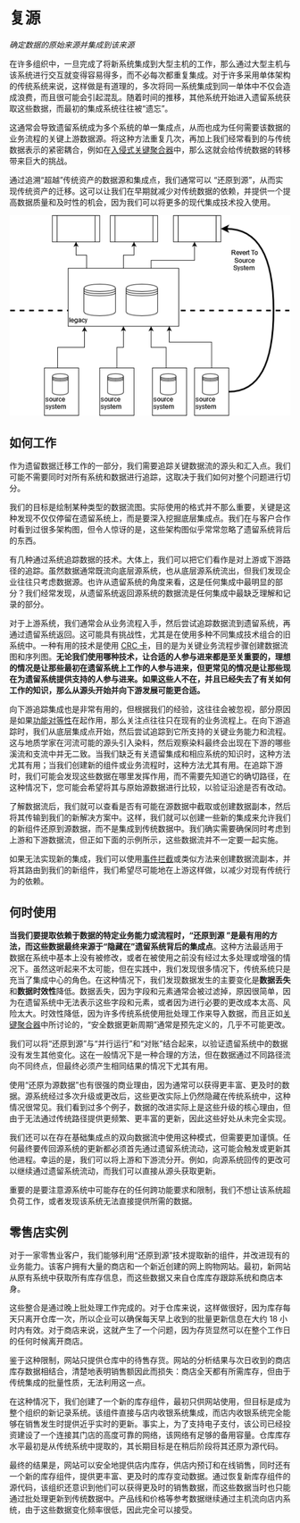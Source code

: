 # 复源

*确定数据的原始来源并集成到该来源*

在许多组织中，一旦完成了将新系统集成到大型主机的工作，那么通过大型主机与该系统进行交互就变得容易得多，而不必每次都重复集成。对于许多采用单体架构的传统系统来说，这样做是有道理的，多次将同一系统集成到同一单体中不仅会造成浪费，而且很可能会引起混乱。随着时间的推移，其他系统开始进入遗留系统获取这些数据，而最初的集成系统往往被“遗忘”。

这通常会导致遗留系统成为多个系统的单一集成点，从而也成为任何需要该数据的业务流程的关键上游数据源。将这种方法重复几次，再加上我们经常看到的与传统数据表示的紧密耦合，例如在[入侵式关键聚合器](critical-aggregator.md)中，那么这就会给传统数据的转移带来巨大的挑战。

通过追溯“超越”传统资产的数据源和集成点，我们通常可以 “还原到源”，从而实现传统资产的迁移。这可以让我们在早期就减少对传统数据的依赖，并提供一个提高数据质量和及时性的机会，因为我们可以将更多的现代集成技术投入使用。

![](./asserts/revertToSource.png)

## 如何工作

作为遗留数据迁移工作的一部分，我们需要追踪关键数据流的源头和汇入点。我们可能不需要同时对所有系统和数据进行追踪，这取决于我们如何对整个问题进行切分。

我们的目标是绘制某种类型的数据流图。实际使用的格式并不那么重要，关键是这种发现不仅仅停留在遗留系统上，而是要深入挖掘底层集成点。我们在与客户合作时看到过很多架构图，但令人惊讶的是，这些架构图似乎常常忽略了遗留系统背后的东西。

有几种通过系统追踪数据的技术。大体上，我们可以把它们看作是对上游或下游路径的追踪。虽然数据通常既流向底层源系统，也从底层源系统流出，但我们发现企业往往只考虑数据源。也许从遗留系统的角度来看，这是任何集成中最明显的部分？我们经常发现，从遗留系统返回源系统的数据流是任何集成中最缺乏理解和记录的部分。

对于上游系统，我们通常会从业务流程入手，然后尝试追踪数据流到遗留系统，再通过遗留系统返回。这可能具有挑战性，尤其是在使用多种不同集成技术组合的旧系统中。一种有用的技术是使用 [CRC 卡](https://en.wikipedia.org/wiki/Class-responsibility-collaboration_card)，目的是为关键业务流程步骤创建数据流图和序列图。**无论我们使用哪种技术，让合适的人参与进来都是至关重要的，理想的情况是让那些最初在遗留系统上工作的人参与进来，但更常见的情况是让那些现在为遗留系统提供支持的人参与进来。如果这些人不在，并且已经失去了有关如何工作的知识，那么从源头开始并向下游发展可能更合适。**

向下游追踪集成也是非常有用的，但根据我们的经验，这往往会被忽视，部分原因是如果[功能对等性](feature-parity.md)在起作用，那么关注点往往只在现有的业务流程上。在向下游追踪时，我们从底层集成点开始，然后尝试追踪到它所支持的关键业务能力和流程。这与地质学家在河流可能的源头引入染料，然后观察染料最终会出现在下游的哪些溪流和支流中并无二致。当我们缺乏有关遗留集成和相应系统的知识时，这种方法尤其有用；当我们创建新的组件或业务流程时，这种方法尤其有用。在追踪下游时，我们可能会发现这些数据在哪里发挥作用，而不需要先知道它的确切路径，在这种情况下，您可能会希望将其与原始源数据进行比较，以验证沿途是否有改动。

了解数据流后，我们就可以查看是否有可能在源数据中截取或创建数据副本，然后将其传输到我们的新解决方案中。这样，我们就可以创建一些新的集成来允许我们的新组件还原到源数据，而不是集成到传统数据中。我们确实需要确保同时考虑到上游和下游数据流，但正如下面的示例所示，这些数据流并不一定要一起实施。

如果无法实现新的集成，我们可以使用[事件拦截](event-interception.md)或类似方法来创建数据流副本，并将其路由到我们的新组件，我们希望尽可能地在上游这样做，以减少对现有传统行为的依赖。

## 何时使用

**当我们要提取依赖于数据的特定业务能力或流程时，“还原到源 ”是最有用的方法，而这些数据最终来源于“隐藏在”遗留系统背后的集成点**。这种方法最适用于数据在系统中基本上没有被修改，或者在被使用之前没有经过太多处理或增强的情况下。虽然这听起来不太可能，但在实践中，我们发现很多情况下，传统系统只是充当了集成中心的角色。在这种情况下，我们发现数据发生的主要变化是**数据丢失**和**数据时效性**降低。数据丢失，因为字段和元素通常会被过滤掉，原因很简单，因为在遗留系统中无法表示这些字段和元素，或者因为进行必要的更改成本太高、风险太大。时效性降低，因为许多传统系统使用批处理工作来导入数据，而且正如[关键聚合器](critical-aggregator.md)中所讨论的，“安全数据更新周期”通常是预先定义的，几乎不可能更改。

我们可以将“还原到源”与“并行运行”和“对账”结合起来，以验证遗留系统中的数据没有发生其他变化。这在一般情况下是一种合理的方法，但在数据通过不同路径流向不同终点，但最终必须产生相同结果的情况下尤其有用。

使用“还原为源数据”也有很强的商业理由，因为通常可以获得更丰富、更及时的数据。源系统经过多次升级或更改后，这些更改实际上仍然隐藏在传统系统中，这种情况很常见。我们看到过多个例子，数据的改进实际上是这些升级的核心理由，但由于无法通过传统路径提供更频繁、更丰富的更新，因此这些好处从未完全实现。

我们还可以在存在基础集成点的双向数据流中使用这种模式，但需要更加谨慎。任何最终要传回源系统的更新都必须首先通过遗留系统流动，这可能会触发或更新其他进程。幸运的是，我们可以将上游和下游流分开。例如，向源系统回传的更改可以继续通过遗留系统流动，而我们可以直接从源头获取更新。

重要的是要注意源系统中可能存在的任何跨功能要求和限制，我们不想让该系统超负荷工作，或者发现该系统无法直接提供所需的数据。

## 零售店实例

对于一家零售业客户，我们能够利用“还原到源”技术提取新的组件，并改进现有的业务能力。该客户拥有大量的商店和一个新近创建的网上购物网站。最初，新网站从原有系统中获取所有库存信息，而这些数据又来自仓库库存跟踪系统和商店本身。


这些整合是通过晚上批处理工作完成的。对于仓库来说，这样做很好，因为库存每天只离开仓库一次，所以企业可以确保每天早上收到的批量更新信息在大约 18 小时内有效。对于商店来说，这就产生了一个问题，因为存货显然可以在整个工作日的任何时候离开商店。


鉴于这种限制，网站只提供仓库中的待售存货。网站的分析结果与次日收到的商店库存数据相结合，清楚地表明销售额因此而损失：商店全天都有所需库存，但由于传统集成的批量性质，无法利用这一点。


在这种情况下，我们创建了一个新的库存组件，最初只供网站使用，但目标是成为整个组织的新记录系统。该组件直接与店内收银系统集成，而店内收银系统完全能够在销售发生时提供近乎实时的更新。事实上，为了支持电子支付，该公司已经投资建设了一个连接其门店的高度可靠的网络，该网络有足够的备用容量。仓库库存水平最初是从传统系统中提取的，其长期目标是在稍后阶段将其还原为源代码。


最终的结果是，网站可以安全地提供店内库存，供店内预订和在线销售，同时还有一个新的库存组件，提供更丰富、更及时的库存变动数据。通过恢复新库存组件的源代码，该组织还意识到他们可以获得更及时的销售数据，而这些数据当时也只能通过批处理更新到传统数据中。产品线和价格等参考数据继续通过主机流向店内系统，由于这些数据变化频率很低，因此完全可以接受。